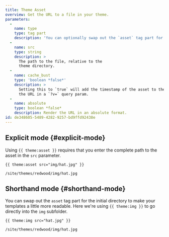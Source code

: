 ```yaml
---
title: Theme Asset
overview: Get the URL to a file in your theme.
parameters:
  -
    name: type
    type: tag part
    description: 'You can optionally swap out the `asset` tag part for the asset type you wish. For example, `{{ theme:svg }}`'
  -
    name: src
    type: string
    description: >
      The path to the file, relative to the
      theme directory.
  -
    name: cache_bust
    type: 'boolean *false*'
    description: >
      Setting this to `true` will add the timestamp of the asset to the end of
      the URL in a `?v=` query param.
  -
    name: absolute
    type: boolean *false*
    description: Render the URL in an absolute format.
id: de348605-5489-4282-9257-bd9ffd92438e
---
```

## Explicit mode {#explicit-mode}
Using `{{ theme:asset }}` requires that you enter the complete path to the asset in the `src` parameter.

```
{{ theme:asset src="img/hat.jpg" }}
```

``` .language-output
/site/themes/redwood/img/hat.jpg
```

## Shorthand mode {#shorthand-mode}
You can swap out the `asset` tag part for the initial directory to make your templates a little more readable.
Here we're using `{{ theme:img }}` to go directly into the `img` subfolder.

```
{{ theme:img src="hat.jpg" }}
```

``` .language-output
/site/themes/redwood/img/hat.jpg
```
